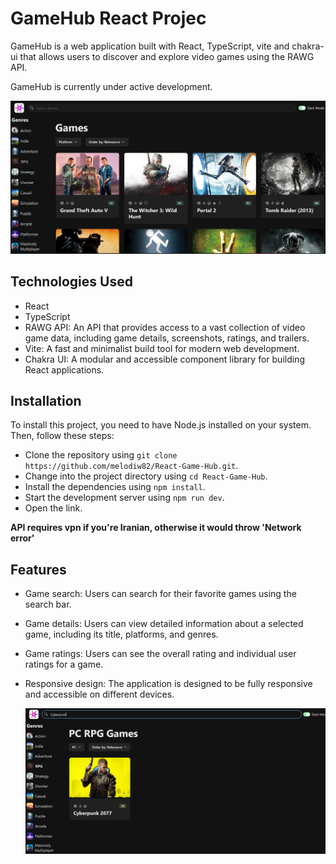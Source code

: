 <!DOCTYPE html>
<html lang="en">
<head>
  <meta charset="UTF-8">
</head>

<body>
    <h1>GameHub React Projec</h1>

<p>GameHub is a web application built with React, TypeScript, vite and chakra-ui that allows users to discover and explore video games using the RAWG API.</p>
<p>GameHub is currently under active development.</p>
<img src="https://github.com/melodiw82/React-Game-Hub/blob/main/public/Screenshot%20(1).png">


<h2>Technologies Used</h2>
  <ul>
    <li>React</li>
    <li>TypeScript</li>
    <li>RAWG API: An API that provides access to a vast collection of video game data, including game details, screenshots, ratings, and trailers.</li>
    <li>Vite: A fast and minimalist build tool for modern web development.</li>
    <li>Chakra UI: A modular and accessible component library for building React applications.</li>
  </ul>
    

<h2>Installation</h2>
  <p>To install this project, you need to have Node.js installed on your system. Then, follow these steps:</p>
  <ul>
    <li>Clone the repository using <code>git clone https://github.com/melodiw82/React-Game-Hub.git</code>.</li>
    <li>Change into the project directory using <code>cd React-Game-Hub</code>.</li>
    <li>Install the dependencies using <code>npm install</code>.</li>
    <li>Start the development server using <code>npm run dev</code>.</li>
    <li>Open the link.</li>
  </ul>
  <b>API requires vpn if you're Iranian, otherwise it would throw 'Network error'</b>


  <h2> Features</h2>

- Game search: Users can search for their favorite games using the search bar.
- Game details: Users can view detailed information about a selected game, including its title, platforms, and genres.
- Game ratings: Users can see the overall rating and individual user ratings for a game.
- Responsive design: The application is designed to be fully responsive and accessible on different devices.

  <img src="https://github.com/melodiw82/React-Game-Hub/blob/main/public/Screenshot%20(2).png">

</body>
</html>
